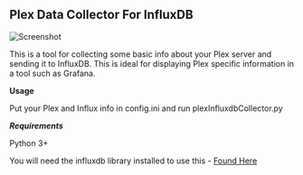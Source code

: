 **Plex Data Collector For InfluxDB**
------------------------------

![Screenshot](https://puu.sh/tarLk/9482fc9d9e.png)

This is a tool for collecting some basic info about your Plex server and sending it to InfluxDB.  This is ideal for displaying Plex specific information in a tool such as Grafana. 

**Usage**

Put your Plex and Influx info in config.ini and run plexInfluxdbCollector.py


***Requirements***

Python 3+

You will need the influxdb library installed to use this - [Found Here](https://github.com/influxdata/influxdb-python)

